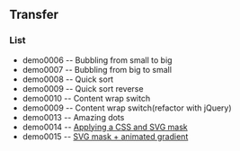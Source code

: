 ## Transfer


### List
* demo0006 -- Bubbling from small to big
* demo0007 -- Bubbling from big to small
* demo0008 -- Quick sort
* demo0009 -- Quick sort reverse
* demo0010 -- Content wrap switch
* demo0009 -- Content wrap switch(refactor with jQuery)
* demo0013 -- Amazing dots
* demo0014 -- [Applying a CSS and SVG mask](https://codepen.io/iamvdo/pen/wFrAq)
* demo0015 -- [SVG mask + animated gradient](https://codepen.io/SahAssar/pen/ZYOJOM)
